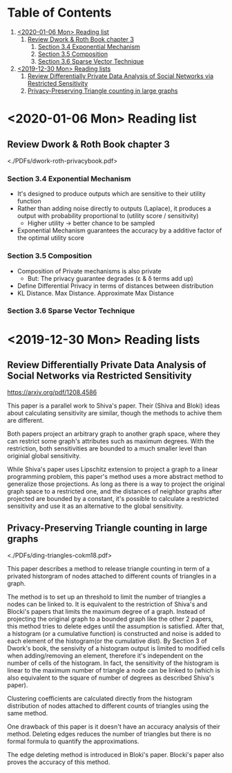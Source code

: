 
# Table of Contents

1.  [<span class="timestamp-wrapper"><span class="timestamp">&lt;2020-01-06 Mon&gt; </span></span> Reading list](#org932c8e1)
    1.  [Review Dwork & Roth Book chapter 3](#orge41a35c)
        1.  [Section 3.4 Exponential Mechanism](#org1291a9f)
        2.  [Section 3.5 Composition](#orgc2365e5)
        3.  [Section 3.6 Sparse Vector Technique](#org9cda9bd)
2.  [<span class="timestamp-wrapper"><span class="timestamp">&lt;2019-12-30 Mon&gt; </span></span> Reading lists](#org14f4c53)
    1.  [Review Differentially Private Data Analysis of Social Networks via Restricted Sensitivity](#orgddeacad)
    2.  [Privacy-Preserving Triangle counting in large graphs](#org3396ef3)



<a id="org932c8e1"></a>

# <span class="timestamp-wrapper"><span class="timestamp">&lt;2020-01-06 Mon&gt; </span></span> Reading list


<a id="orge41a35c"></a>

## Review Dwork & Roth Book chapter 3

<./PDFs/dwork-roth-privacybook.pdf>


<a id="org1291a9f"></a>

### Section 3.4 Exponential Mechanism

-   It's designed to produce outputs which are sensitive to their utility function
-   Rather than adding noise directly to outputs (Laplace), it produces a output with probability proportional to (utility score / sensitivity)
    -   Higher utility -> better chance to be sampled
-   Exponential Mechanism guarantees the accuracy by a additive factor of the optimal utility score


<a id="orgc2365e5"></a>

### Section 3.5 Composition

-   Composition of Private mechanisms is also private
    -   But: The privacy guarantee degrades (&epsilon; & &delta; terms add up)
-   Define Differential Privacy in terms of distances between distribution
-   KL Distance. Max Distance. Approximate Max Distance


<a id="org9cda9bd"></a>

### Section 3.6 Sparse Vector Technique


<a id="org14f4c53"></a>

# <span class="timestamp-wrapper"><span class="timestamp">&lt;2019-12-30 Mon&gt; </span></span> Reading lists


<a id="orgddeacad"></a>

## Review Differentially Private Data Analysis of Social Networks via Restricted Sensitivity

<https://arxiv.org/pdf/1208.4586>

This paper is a parallel work to Shiva's paper. Their (Shiva and Bloki) ideas about calculating sensitivity are similar, though the methods to achive them are different.

Both papers project an arbitrary graph to another graph space, where they can restrict some graph's attributes such as maximum degrees. With the restriction, both sensitivities are bounded to a much smaller level than originial global sensitivity.

While Shiva's paper uses Lipschitz extension to project a graph to a linear programming problem, this paper's method uses a more abstract method to generalize those projections. As long as there is a way to project the original graph space to a restricted one, and the distances of neighbor graphs after projected are bounded by a constant, it's possible to calculate a restricted sensitivity and use it as an alternative to the global sensitivity.


<a id="org3396ef3"></a>

## Privacy-Preserving Triangle counting in large graphs

<./PDFs/ding-triangles-cokm18.pdf>

This paper describes a method to release triangle counting in term of a privated historgram of nodes attached to different counts of triangles in a graph.

The method is to set up an threshold to limit the number of triangles a nodes can be linked to. It is equivalent to the restriction of Shiva's and Blocki's papers that limits the maximum degree of a graph. Instead of projecting the original graph to a bounded graph like the other 2 papers, this method tries to delete edges until the assumption is satisfied. After that, a histogram (or a cumulative function) is constructed and noise is added to each element of the histogram(or the cumulative dist). By Section 3 of Dwork's book, the sensivity of a histogram output is limited to modified cells when adding/removing an element, therefore it's independent on the number of cells of the histogram. In fact, the sensitivity of the histogram is linear to the maximum number of triangle a node can be linked to (which is also equivalent to the square of number of degrees as described Shiva's paper).

Clustering coefficients are calculated directly from the histogram distribution of nodes attached to different counts of triangles using the same method.

One drawback of this paper is it doesn't have an accuracy analysis of their method. Deleting edges reduces the number of triangles but there is no formal formula to quantify the approximations.

The edge deleting method is introduced in Bloki's paper. Blocki's paper also proves the accuracy of this method.

